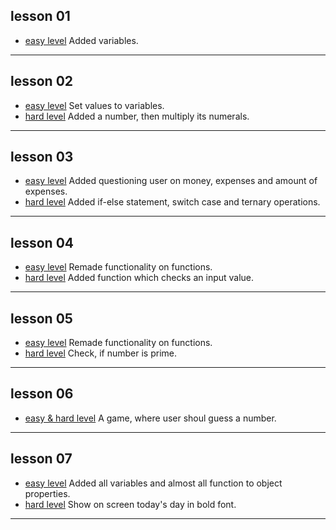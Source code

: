 ## lesson 01
- [easy level](https://github.com/Mullla/js-course/tree/lesson01)
Added variables.
***

## lesson 02
- [easy level](https://github.com/Mullla/js-course/tree/lesson02)
Set values to variables.
- [hard level](https://github.com/Mullla/js-course-hard/tree/lesson02)
Added a number, then multiply its numerals. 
***

## lesson 03
- [easy level](https://github.com/Mullla/js-course/tree/lesson03)
Added questioning user on money, expenses and amount of expenses. 
- [hard level](https://github.com/Mullla/js-course-hard/tree/lesson03)
Added if-else statement, switch case and ternary operations.
***

## lesson 04
- [easy level](https://github.com/Mullla/js-course/tree/lesson04)
Remade functionality on functions. 
- [hard level](https://github.com/Mullla/js-course-hard/tree/lesson04)
Added function which checks an input value.
***

## lesson 05
- [easy level](https://github.com/Mullla/js-course/tree/lesson05)
Remade functionality on functions.
- [hard level](https://github.com/Mullla/js-course-hard/tree/lesson05)
Check, if number is prime.
***

## lesson 06
- [easy & hard level](https://github.com/Mullla/guess-game)
A game, where user shoul guess a number. 
***

## lesson 07
- [easy level](https://github.com/Mullla/js-course/tree/lesson07)
Added all variables and almost all function to object properties.
- [hard level](https://github.com/Mullla/js-course-hard/tree/lesson07)
Show on screen today's day in bold font.
***




